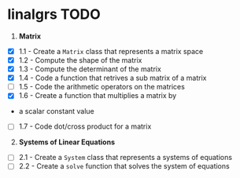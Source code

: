 # linalgrs TODO

1. **Matrix**
  - [x] 1.1 - Create a `Matrix` class that represents a matrix space
  - [x] 1.2 - Compute the shape of the matrix
  - [x] 1.3 - Compute the determinant of the matrix
  - [x] 1.4 - Code a function that retrives a sub matrix of a matrix
  - [ ] 1.5 - Code the arithmetic operators on the matrices
  - [x] 1.6 - Create a function that multiplies a matrix by 
  - a scalar constant value
  - [ ] 1.7 - Code dot/cross product for a matrix

2. **Systems of Linear Equations**
  - [ ] 2.1 - Create a `System` class that 
represents a systems of equations
  - [ ] 2.2 - Create a `solve` function that 
solves the system of equations
